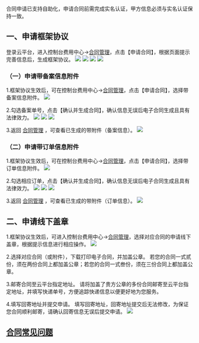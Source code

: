 合同申请已支持自助化，申请合同前需完成实名认证，甲方信息必须与实名认证保持一致。


## 一、申请框架协议

登录云平台，进入控制台费用中心->[合同管理](http://console.tcecqpoc.fsphere.cn/account/contract)，点击【申请合同】，根据页面提示完善信息后，生成框架协议。
![](http://imgcache.tcecqpoc.fsphere.cn/image/mc.qcloudimg.com/static/img/7b4058648527a8c6f590950e7fbf5582/image.png)
![](http://imgcache.tcecqpoc.fsphere.cn/image/mc.qcloudimg.com/static/img/ba62df349a9734f3a14d84217b4cdd3b/image.png)
![](http://imgcache.tcecqpoc.fsphere.cn/image/mc.qcloudimg.com/static/img/9e4a72b7c842238dc751657cbcd18d7e/image.png)
![](http://imgcache.tcecqpoc.fsphere.cn/image/mc.qcloudimg.com/static/img/f53b240da4252945074e1eb71a8be238/image.png)


### （一）申请带备案信息附件

1.框架协议生效后，可在控制台费用中心->[合同管理](http://console.tcecqpoc.fsphere.cn/account/contract)，点击【申请合同】，选择带备案信息附件。
![](http://imgcache.tcecqpoc.fsphere.cn/image/mc.qcloudimg.com/static/img/5c566d1178111b519abc02018c2ba9a3/image.png)

2.勾选备案单号，点击【确认并生成合同】，确认信息无误后电子合同生成且具有法律效力。
![](http://imgcache.tcecqpoc.fsphere.cn/image/mc.qcloudimg.com/static/img/5f8881b6e84800c67a82f325ce0583ca/image.png)
![](http://imgcache.tcecqpoc.fsphere.cn/image/mc.qcloudimg.com/static/img/264991ec074a8be6177dd8f3a5a7d10b/image.png)
![](http://imgcache.tcecqpoc.fsphere.cn/image/mc.qcloudimg.com/static/img/eb7991371208d4ea027b2b885d3f3c4a/image.png)

3.返回 [合同管理](http://console.tcecqpoc.fsphere.cn/account/contract) ，可查看已生成的带附件（备案信息）。
![](http://imgcache.tcecqpoc.fsphere.cn/image/mc.qcloudimg.com/static/img/dcb9dda898099c50f397465f6698635b/image.png)

### （二）申请带订单信息附件

1.框架协议生效后，可在控制台费用中心->[合同管理](http://console.tcecqpoc.fsphere.cn/account/contract)，点击【申请合同】，选择带订单信息附件。
![](http://imgcache.tcecqpoc.fsphere.cn/image/mc.qcloudimg.com/static/img/f27cfc4c02603e49c251014402460395/image.png)

2.勾选相应订单，点击【确认并生成合同】，确认信息无误后电子合同生成且具有法律效力。
![](http://imgcache.tcecqpoc.fsphere.cn/image/mc.qcloudimg.com/static/img/ebbf282deb228dbdd315e1d3198f0dbe/image.png)
![](http://imgcache.tcecqpoc.fsphere.cn/image/mc.qcloudimg.com/static/img/5a4cd233dc65763c0e75d62a7b4b551f/image.png)
![](http://imgcache.tcecqpoc.fsphere.cn/image/mc.qcloudimg.com/static/img/495a20fc79d7dd4253895daf7a53a47c/image.png)

3.返回 [合同管理](http://console.tcecqpoc.fsphere.cn/account/contract) ，可查看已生成的带附件（订单信息）。
![](http://imgcache.tcecqpoc.fsphere.cn/image/mc.qcloudimg.com/static/img/9355af16edbb3af82dabebc72f646528/image.png)

## 二、申请线下盖章

1.框架协议生效后，可进入控制台费用中心->[合同管理](http://console.tcecqpoc.fsphere.cn/account/contract)，选择对应合同的申请线下盖章，根据提示信息进行相应操作。
![](http://imgcache.tcecqpoc.fsphere.cn/image/mc.qcloudimg.com/static/img/18622008d2ce1e0bd87b8684516c144a/image.png)

2.选择对应合同（或附件），下载打印电子合同，并加盖公章。
若您的合同一式贰份，须在两份合同上都加盖公章；若您的合同一式叁份，须在三份合同上都加盖公章。

3.邮寄合同至云平台指定地址。
请将加盖了贵方公章的多份合同邮寄至云平台指定地址，并填写快递单号，方便追踪快递信息以便更好地为您服务。

4.填写回寄地址并提交申请。
填写回寄地址，回寄地址提交后无法修改，为保证您合同顺利邮寄，请确认回寄信息无误后提交申请。
![](http://imgcache.tcecqpoc.fsphere.cn/image/mc.qcloudimg.com/static/img/79c8d92f6b50e046db1c985ea44ef71f/image.png)


## [合同常见问题](http://tcecqpoc.fsphere.cn/document/product/555/8863)
